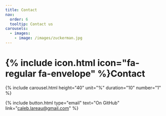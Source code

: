 ```yaml
---
title: Contact
nav:
  order: 6
  tooltip: Contact us
carousels:
  - images: 
    - image: /images/zuckerman.jpg
---
```



# {% include icon.html icon="fa-regular fa-envelope" %}Contact

{% include carousel.html height="40" unit="%" duration="10" number="1" %}

{%
  include button.html
  type="email"
  text="On GitHub"
  link="caleb.lareau@gmail.com"
%}
